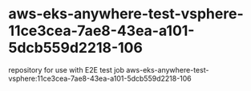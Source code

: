 # aws-eks-anywhere-test-vsphere-11ce3cea-7ae8-43ea-a101-5dcb559d2218-106
repository for use with E2E test job aws-eks-anywhere-test-vsphere:11ce3cea-7ae8-43ea-a101-5dcb559d2218-106
